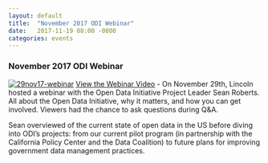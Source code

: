 ```yaml
---
layout: default
title:  "November 2017 ODI Webinar"
date:   2017-11-19 08:00 -0800
categories: events
---
```

### November 2017 ODI Webinar
<a href="https://youtu.be/YTdjd6cZm0M">
<img src="{{'/assets/img/29nov17-webinar-screengrab.png'}}" 
alt="29nov17-webinar"></a>
<a href="https://youtu.be/YTdjd6cZm0M">View the Webinar Video</a>
 - On November 29th, 
Lincoln hosted a webinar with the Open Data Initiative 
Project Leader Sean Roberts. All about the Open Data Initiative, why it 
matters, and how you can get involved. Viewers had the chance to 
ask questions during Q&A. 

Sean overviewed of the current state of open data in the US before 
diving into ODI’s projects: from our current pilot program (in 
partnership with the California Policy Center and the Data Coalition) 
to future plans for improving government data management practices.
